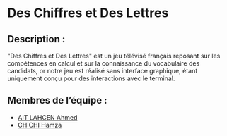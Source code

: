 # Des Chiffres et Des Lettres

## Description :
"Des Chiffres et Des Lettres" est un jeu télévisé français reposant sur les compétences en calcul et sur la connaissance du vocabulaire des candidats,
or notre jeu est réalisé sans interface graphique, étant uniquement conçu pour des interactions avec le terminal.


## Membres de l’équipe :
- [AIT LAHCEN Ahmed](https://github.com/AIT-LAHCEN)
- [CHICHI Hamza](https://github.com/Hamza-CHICHI)
